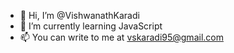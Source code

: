 - 👋 Hi, I’m @VishwanathKaradi
- 🌱 I’m currently learning JavaScript
- 📫 You can write to me at vskaradi95@gmail.com

<!---
VishwanathKaradi/VishwanathKaradi is a ✨ special ✨ repository because its `README.md` (this file) appears on your GitHub profile.
You can click the Preview link to take a look at your changes.
--->
